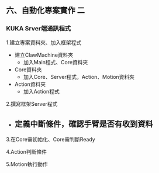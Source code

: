 ## 六、自動化專案實作 二
### KUKA Srver端通訊程式

1.建立專案資料夾、加入框架程式
- 建立ClawMachine資料夾
	- 加入Main程式、Core資料夾
- Core資料夾
	- 加入Core、Server程式，Action、Motion資料夾
- Action資料夾
	- 加入Action程式

2.撰寫框架Server程式
  - 定義中斷條件，確認手臂是否有收到資料
	  - 

3.在Core需初始化、Core需判斷Ready

4.Action判斷條件

5.Motion執行動作
<!--stackedit_data:
eyJoaXN0b3J5IjpbLTI3NTkxNTYyMiwtOTAxMjgwODI3LDE5Nz
Y5MzE5MjgsLTIwMzM3NDc3NDcsLTE5ODE0OTg5OTVdfQ==
-->